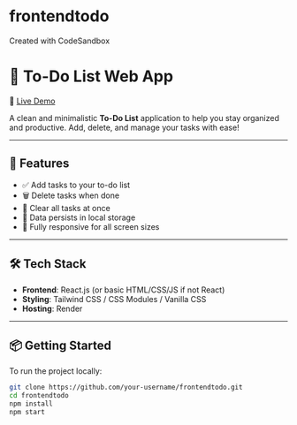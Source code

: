 # frontendtodo
Created with CodeSandbox
# 📝 To-Do List Web App

🚀 [Live Demo](https://frontendtodo-v6q2.onrender.com)

A clean and minimalistic **To-Do List** application to help you stay organized and productive. Add, delete, and manage your tasks with ease!

---

## 🌟 Features

- ✅ Add tasks to your to-do list
- 🗑️ Delete tasks when done
- 🧼 Clear all tasks at once
- 💾 Data persists in local storage 
- 📱 Fully responsive for all screen sizes

---

## 🛠️ Tech Stack

- **Frontend**: React.js (or basic HTML/CSS/JS if not React)
- **Styling**: Tailwind CSS / CSS Modules / Vanilla CSS
- **Hosting**: Render

---

## 📦 Getting Started

To run the project locally:

```bash
git clone https://github.com/your-username/frontendtodo.git
cd frontendtodo
npm install
npm start
